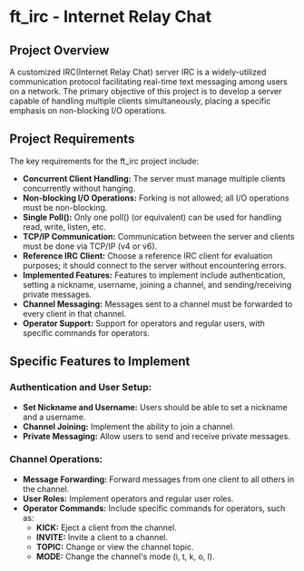 # ft_irc - Internet Relay Chat

## Project Overview

A customized IRC(Internet Relay Chat) server IRC is a widely-utilized communication protocol facilitating real-time text messaging among users on a network. The primary objective of this project is to develop a server capable of handling multiple clients simultaneously, placing a specific emphasis on non-blocking I/O operations.

## Project Requirements

The key requirements for the ft_irc project include:

- **Concurrent Client Handling:** The server must manage multiple clients concurrently without hanging.
- **Non-blocking I/O Operations:** Forking is not allowed; all I/O operations must be non-blocking.
- **Single Poll():** Only one poll() (or equivalent) can be used for handling read, write, listen, etc.
- **TCP/IP Communication:** Communication between the server and clients must be done via TCP/IP (v4 or v6).
- **Reference IRC Client:** Choose a reference IRC client for evaluation purposes; it should connect to the server without encountering errors.
- **Implemented Features:** Features to implement include authentication, setting a nickname, username, joining a channel, and sending/receiving private messages.
- **Channel Messaging:** Messages sent to a channel must be forwarded to every client in that channel.
- **Operator Support:** Support for operators and regular users, with specific commands for operators.

## Specific Features to Implement

### Authentication and User Setup:

- **Set Nickname and Username:** Users should be able to set a nickname and a username.
- **Channel Joining:** Implement the ability to join a channel.
- **Private Messaging:** Allow users to send and receive private messages.

### Channel Operations:

- **Message Forwarding:** Forward messages from one client to all others in the channel.
- **User Roles:** Implement operators and regular user roles.
- **Operator Commands:** Include specific commands for operators, such as:
  - **KICK:** Eject a client from the channel.
  - **INVITE:** Invite a client to a channel.
  - **TOPIC:** Change or view the channel topic.
  - **MODE:** Change the channel's mode (i, t, k, o, l).

